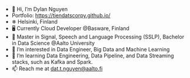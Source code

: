 - 👋 Hi, I’m Dylan Nguyen
- Portfolio: https://tiendatscorpy.github.io/
- ❄ Helsinki, Finland
- 🖥  Currently Cloud Developer @Basware, Finland
- 📖  Master in Signal, Speech and Language Processing (SSLP), Bachelor in Data Science @Aalto University
- 👀  I’m interested in Data Engineer, Big Data and Machine Learning
- 🌱  I’m learning Data Engineering, Data Pipeline, and Data Streaming stacks, such as Kafka and Spark.
- 📫  Reach me at dat.t.nguyen@aalto.fi

<!---
tiendatscorpy/tiendatscorpy is a ✨ special ✨ repository because its `README.md` (this file) appears on your GitHub profile.
You can click the Preview link to take a look at your changes.
--->
